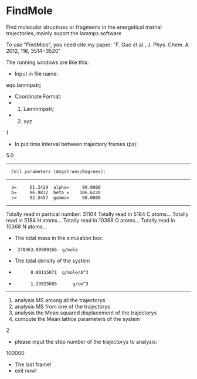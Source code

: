 # FindMole
Find molecular structrues or fragments in the energetical matrial trajectories, mainly suport the lammps software


To use "FindMole", you need cite my paper:
    "F. Guo et al., J. Phys. Chem. A 2012, 116, 3514−3520"



The running windows are like this:


 * Input in file name:
 
equ.lammpstrj
 * Coordinate Format:
 * 1. Lammmpstrj
 * 2. xyz
 
1

 * In put time interval between trajectory frames (ps):
 
5.0

**********************************************************************
      Cell parameters (Angstroms/Degrees):
**********************************************************************
      a=     61.2429  alpha=     90.0000
      b=     86.9832  beta =    106.6220
      c=     92.5457  gamma=     90.0000
**********************************************************************
Totally read in partical number: 31104
Totally read in  5184 C   atoms...
Totally read in  5184 H   atoms...
Totally read in 10368 O   atoms...
Totally read in 10368 N   atoms...
* The total mass in the simulation box:
*      378463.09989166  g/mole
* The total density of the system
*           0.80115071  g/mole/A^3
*           1.33025605      g/cm^3
**********************************************************************
 1. analysis MS among all the trajectorys
 2. analysis MS from one of the trajectorys
 3. analysis the Mean squared displacement of the trajectorys
 4. compute the Mean lattice parameters of the system
 
2

 * please input the step number of the trajectorys to analysis:
 
100000 

 * The last frame!
 * exit now!
